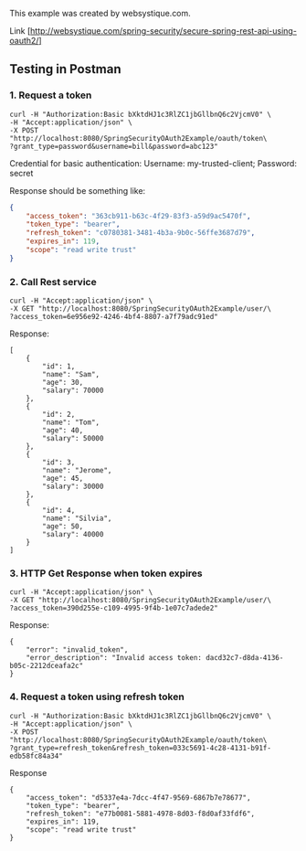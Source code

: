 This example was created by websystique.com.

Link [http://websystique.com/spring-security/secure-spring-rest-api-using-oauth2/]

## Testing in Postman

### 1. Request a token
```shell
curl -H "Authorization:Basic bXktdHJ1c3RlZC1jbGllbnQ6c2VjcmV0" \
-H "Accept:application/json" \
-X POST "http://localhost:8080/SpringSecurityOAuth2Example/oauth/token\
?grant_type=password&username=bill&password=abc123"

```
Credential for basic authentication: Username: my-trusted-client; Password: secret

Response should be something like:
```json
{
    "access_token": "363cb911-b63c-4f29-83f3-a59d9ac5470f",
    "token_type": "bearer",
    "refresh_token": "c0780381-3481-4b3a-9b0c-56ffe3687d79",
    "expires_in": 119,
    "scope": "read write trust"
}
```

### 2. Call Rest service
```shell
curl -H "Accept:application/json" \
-X GET "http://localhost:8080/SpringSecurityOAuth2Example/user/\
?access_token=6e956e92-4246-4bf4-8807-a7f79adc91ed"
```

Response:
```
[
    {
        "id": 1,
        "name": "Sam",
        "age": 30,
        "salary": 70000
    },
    {
        "id": 2,
        "name": "Tom",
        "age": 40,
        "salary": 50000
    },
    {
        "id": 3,
        "name": "Jerome",
        "age": 45,
        "salary": 30000
    },
    {
        "id": 4,
        "name": "Silvia",
        "age": 50,
        "salary": 40000
    }
]
```

### 3. HTTP Get Response when token expires
```shell
curl -H "Accept:application/json" \
-X GET "http://localhost:8080/SpringSecurityOAuth2Example/user/\
?access_token=390d255e-c109-4995-9f4b-1e07c7adede2"
```

Response:
```
{
    "error": "invalid_token",
    "error_description": "Invalid access token: dacd32c7-d8da-4136-b05c-2212dceafa2c"
}
```

### 4. Request a token using refresh token
``` shell
curl -H "Authorization:Basic bXktdHJ1c3RlZC1jbGllbnQ6c2VjcmV0" \
-H "Accept:application/json" \
-X POST "http://localhost:8080/SpringSecurityOAuth2Example/oauth/token\
?grant_type=refresh_token&refresh_token=033c5691-4c28-4131-b91f-edb58fc84a34"
```

Response
```
{
    "access_token": "d5337e4a-7dcc-4f47-9569-6867b7e78677",
    "token_type": "bearer",
    "refresh_token": "e77b0081-5881-4978-8d03-f8d0af33fdf6",
    "expires_in": 119,
    "scope": "read write trust"
}
```
